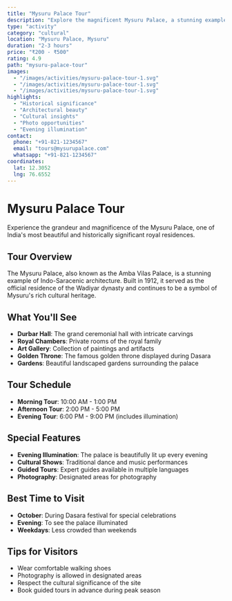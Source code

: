 ```yaml
---
title: "Mysuru Palace Tour"
description: "Explore the magnificent Mysuru Palace, a stunning example of Indo-Saracenic architecture and the official residence of the Wadiyar dynasty."
type: "activity"
category: "cultural"
location: "Mysuru Palace, Mysuru"
duration: "2-3 hours"
price: "₹200 - ₹500"
rating: 4.9
path: "mysuru-palace-tour"
images:
  - "/images/activities/mysuru-palace-tour-1.svg"
  - "/images/activities/mysuru-palace-tour-1.svg"
  - "/images/activities/mysuru-palace-tour-1.svg"
highlights:
  - "Historical significance"
  - "Architectural beauty"
  - "Cultural insights"
  - "Photo opportunities"
  - "Evening illumination"
contact:
  phone: "+91-821-1234567"
  email: "tours@mysurupalace.com"
  whatsapp: "+91-821-1234567"
coordinates:
  lat: 12.3052
  lng: 76.6552
---
```


# Mysuru Palace Tour

Experience the grandeur and magnificence of the Mysuru Palace, one of India's most beautiful and historically significant royal residences.

## Tour Overview

The Mysuru Palace, also known as the Amba Vilas Palace, is a stunning example of Indo-Saracenic architecture. Built in 1912, it served as the official residence of the Wadiyar dynasty and continues to be a symbol of Mysuru's rich cultural heritage.

## What You'll See

- **Durbar Hall**: The grand ceremonial hall with intricate carvings
- **Royal Chambers**: Private rooms of the royal family
- **Art Gallery**: Collection of paintings and artifacts
- **Golden Throne**: The famous golden throne displayed during Dasara
- **Gardens**: Beautiful landscaped gardens surrounding the palace

## Tour Schedule

- **Morning Tour**: 10:00 AM - 1:00 PM
- **Afternoon Tour**: 2:00 PM - 5:00 PM
- **Evening Tour**: 6:00 PM - 9:00 PM (includes illumination)

## Special Features

- **Evening Illumination**: The palace is beautifully lit up every evening
- **Cultural Shows**: Traditional dance and music performances
- **Guided Tours**: Expert guides available in multiple languages
- **Photography**: Designated areas for photography

## Best Time to Visit

- **October**: During Dasara festival for special celebrations
- **Evening**: To see the palace illuminated
- **Weekdays**: Less crowded than weekends

## Tips for Visitors

- Wear comfortable walking shoes
- Photography is allowed in designated areas
- Respect the cultural significance of the site
- Book guided tours in advance during peak season
